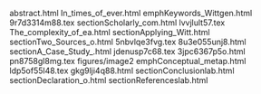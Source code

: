 abstract.html
In_times_of_ever.html
emphKeywords_Wittgen.html
9r7d3314m88.tex
sectionScholarly_com.html
lvvjlult57.tex
The_complexity_of_ea.html
sectionApplying_Witt.html
sectionTwo_Sources_o.html
5nbvlqe3fvg.tex
8u3e055unj8.html
sectionA_Case_Study_.html
jdenusp7c68.tex
3jpc6367p5o.html
pn8758gl8mg.tex
figures/image2
emphConceptual_metap.html
ldp5of55l48.tex
gkg9lji4q88.html
sectionConclusionlab.html
sectionDeclaration_o.html
sectionReferenceslab.html